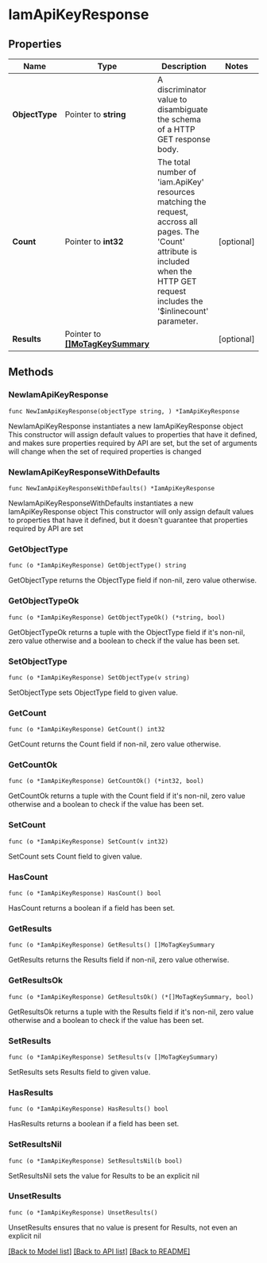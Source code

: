 # IamApiKeyResponse

## Properties

Name | Type | Description | Notes
------------ | ------------- | ------------- | -------------
**ObjectType** | Pointer to **string** | A discriminator value to disambiguate the schema of a HTTP GET response body. | 
**Count** | Pointer to **int32** | The total number of &#39;iam.ApiKey&#39; resources matching the request, accross all pages. The &#39;Count&#39; attribute is included when the HTTP GET request includes the &#39;$inlinecount&#39; parameter. | [optional] 
**Results** | Pointer to [**[]MoTagKeySummary**](mo.TagKeySummary.md) |  | [optional] 

## Methods

### NewIamApiKeyResponse

`func NewIamApiKeyResponse(objectType string, ) *IamApiKeyResponse`

NewIamApiKeyResponse instantiates a new IamApiKeyResponse object
This constructor will assign default values to properties that have it defined,
and makes sure properties required by API are set, but the set of arguments
will change when the set of required properties is changed

### NewIamApiKeyResponseWithDefaults

`func NewIamApiKeyResponseWithDefaults() *IamApiKeyResponse`

NewIamApiKeyResponseWithDefaults instantiates a new IamApiKeyResponse object
This constructor will only assign default values to properties that have it defined,
but it doesn't guarantee that properties required by API are set

### GetObjectType

`func (o *IamApiKeyResponse) GetObjectType() string`

GetObjectType returns the ObjectType field if non-nil, zero value otherwise.

### GetObjectTypeOk

`func (o *IamApiKeyResponse) GetObjectTypeOk() (*string, bool)`

GetObjectTypeOk returns a tuple with the ObjectType field if it's non-nil, zero value otherwise
and a boolean to check if the value has been set.

### SetObjectType

`func (o *IamApiKeyResponse) SetObjectType(v string)`

SetObjectType sets ObjectType field to given value.


### GetCount

`func (o *IamApiKeyResponse) GetCount() int32`

GetCount returns the Count field if non-nil, zero value otherwise.

### GetCountOk

`func (o *IamApiKeyResponse) GetCountOk() (*int32, bool)`

GetCountOk returns a tuple with the Count field if it's non-nil, zero value otherwise
and a boolean to check if the value has been set.

### SetCount

`func (o *IamApiKeyResponse) SetCount(v int32)`

SetCount sets Count field to given value.

### HasCount

`func (o *IamApiKeyResponse) HasCount() bool`

HasCount returns a boolean if a field has been set.

### GetResults

`func (o *IamApiKeyResponse) GetResults() []MoTagKeySummary`

GetResults returns the Results field if non-nil, zero value otherwise.

### GetResultsOk

`func (o *IamApiKeyResponse) GetResultsOk() (*[]MoTagKeySummary, bool)`

GetResultsOk returns a tuple with the Results field if it's non-nil, zero value otherwise
and a boolean to check if the value has been set.

### SetResults

`func (o *IamApiKeyResponse) SetResults(v []MoTagKeySummary)`

SetResults sets Results field to given value.

### HasResults

`func (o *IamApiKeyResponse) HasResults() bool`

HasResults returns a boolean if a field has been set.

### SetResultsNil

`func (o *IamApiKeyResponse) SetResultsNil(b bool)`

 SetResultsNil sets the value for Results to be an explicit nil

### UnsetResults
`func (o *IamApiKeyResponse) UnsetResults()`

UnsetResults ensures that no value is present for Results, not even an explicit nil

[[Back to Model list]](../README.md#documentation-for-models) [[Back to API list]](../README.md#documentation-for-api-endpoints) [[Back to README]](../README.md)


